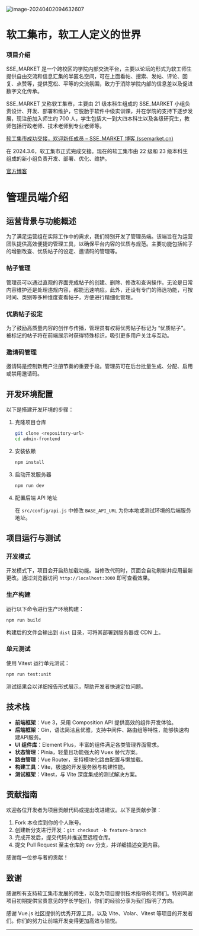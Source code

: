 ![image-20240402094632607](https://sse-market-source-1320172928.cos.ap-guangzhou.myqcloud.com/blog/image-20240402094632607.png)


# 软工集市，软工人定义的世界

### 项目介绍

SSE_MARKET 是一个跨校区的学院内部交流平台，主要以论坛的形式为软工师生提供自由交流和信息汇集的半匿名空间，可在上面看帖、搜索、发帖、评论、回复、点赞等，提供宽松、平等的交流氛围，致力于消除学院内部的信息差以及促进数字文化传承。

SSE_MARKET 又称软工集市，主要由 21 级本科生组成的 SSE_MARKET 小组负责设计、开发、部署和维护，它脱胎于软件中级实训课，并在学院的支持下逐步发展，现注册加入师生约 700 人，学生包括大一到大四本科生以及各级研究生，教师包括行政老师、技术老师到专业老师等。

[软工集市成功交接，欢迎新任成员 – SSE_MARKET 博客 (ssemarket.cn)](https://ssemarket.cn/2024/04/02/%E8%BD%AF%E5%B7%A5%E9%9B%86%E5%B8%82%E6%88%90%E5%8A%9F%E4%BA%A4%E6%8E%A5%EF%BC%8C%E6%AC%A2%E8%BF%8E%E6%96%B0%E4%BB%BB%E6%88%90%E5%91%98/)

在 2024.3.6，软工集市正式完成交接。现在的软工集市由 22 级和 23 级本科生组成的新小组负责开发、部署、优化、维护。

[官方博客](https://ssemarket.cn)

# 管理员端介绍

## 运营背景与功能概述

为了满足运营组在实际工作中的需求，我们特别开发了管理员端。该端旨在为运营团队提供高效便捷的管理工具，以确保平台内容的优质与规范。主要功能包括帖子的增删改查、优质帖子的设定、邀请码的管理等。

### 帖子管理

管理员可以通过直观的界面完成帖子的创建、删除、修改和查询操作。无论是日常内容维护还是处理违规内容，都能迅速响应。此外，还设有专门的筛选功能，可按时间、类别等多种维度查看帖子，方便进行精细化管理。

### 优质帖子设定

为了鼓励高质量内容的创作与传播，管理员有权将优秀帖子标记为 “优质帖子”。被标记的帖子将在前端展示时获得特殊标识，吸引更多用户关注与互动。

### 邀请码管理

邀请码是控制新用户注册节奏的重要手段。管理员可在后台批量生成、分配、启用或禁用邀请码。

## 开发环境配置

以下是搭建开发环境的步骤：

1. 克隆项目仓库

   ```bash
   git clone <repository-url>
   cd admin-frontend
   ```

2. 安装依赖

   ```bash
   npm install
   ```

3. 启动开发服务器

   ```bash
   npm run dev
   ```

4. 配置后端 API 地址

   在 `src/config/api.js` 中修改 `BASE_API_URL` 为你本地或测试环境的后端服务地址。

## 项目运行与测试

### 开发模式

开发模式下，项目会开启热加载功能。当修改代码时，页面会自动刷新并应用最新更改。通过浏览器访问 `http://localhost:3000` 即可查看效果。

### 生产构建

运行以下命令进行生产环境构建：

```bash
npm run build
```

构建后的文件会输出到 `dist` 目录，可将其部署到服务器或 CDN 上。

### 单元测试

使用 Vitest 运行单元测试：

```bash
npm run test:unit
```

测试结果会以详细报告形式展示，帮助开发者快速定位问题。

## 技术栈

- **前端框架**：Vue 3，采用 Composition API 提供高效的组件开发体验。
- **后端框架**：Gin，语法简洁且优雅，支持中间件、路由组等特性，能够快速构建API服务。
- **UI 组件库**：Element Plus，丰富的组件满足各类管理界面需求。
- **状态管理**：Pinia，轻量且功能强大的 Vuex 替代方案。
- **路由管理**：Vue Router，支持模块化路由配置与懒加载。
- **构建工具**：Vite，极速的开发服务器与构建性能。
- **测试框架**：Vitest，与 Vite 深度集成的测试解决方案。

## 贡献指南

欢迎各位开发者为项目贡献代码或提出改进建议。以下是贡献步骤：

1. Fork 本仓库到你的个人账号。
2. 创建新分支进行开发：`git checkout -b feature-branch`
3. 完成开发后，提交代码并推送至远程仓库。
4. 提交 Pull Request 至主仓库的 `dev` 分支，并详细描述变更内容。

感谢每一位参与者的贡献！

## 致谢

感谢所有支持软工集市发展的师生，以及为项目提供技术指导的老师们。特别鸣谢项目初期提供宝贵意见的学长学姐们，你们的经验分享为我们指明了方向。

感谢 Vue.js 社区提供的优秀开源工具，以及 Vite、Volar、Vitest 等项目的开发者们。你们的努力让前端开发变得更加高效与愉悦。

---
